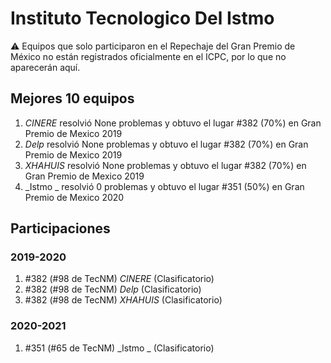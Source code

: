 # Instituto Tecnologico Del Istmo

:warning: Equipos que solo participaron en el Repechaje del Gran Premio de México no están registrados oficialmente en el ICPC, por lo que no aparecerán aquí.

## Mejores 10 equipos

1. _CINERE_ resolvió None problemas y obtuvo el lugar #382 (70%) en Gran Premio de Mexico 2019
1. _Delp_ resolvió None problemas y obtuvo el lugar #382 (70%) en Gran Premio de Mexico 2019
1. _XHAHUIS_ resolvió None problemas y obtuvo el lugar #382 (70%) en Gran Premio de Mexico 2019
1. _Istmo _ resolvió 0 problemas y obtuvo el lugar #351 (50%) en Gran Premio de Mexico 2020

## Participaciones

### 2019-2020

1. #382 (#98 de TecNM) _CINERE_ (Clasificatorio)
1. #382 (#98 de TecNM) _Delp_ (Clasificatorio)
1. #382 (#98 de TecNM) _XHAHUIS_ (Clasificatorio)

### 2020-2021

1. #351 (#65 de TecNM) _Istmo _ (Clasificatorio)



